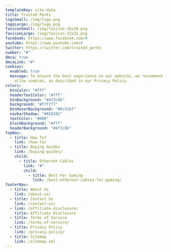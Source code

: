```yaml
---
templateKey: site-data
title: Trusted Perks
logoSmall: /img/logo.png
logoLarge: /img/logo.png
faviconSmall: /img/favicon-16x16.png
faviconLarge: /img/favicon-32x32.png
facebook: https://www.facebook.com/#
youtube: https://www.youtube.com/#
twitter: https://twitter.com/trusted_perks
number: "#"
dmca: true
dmcaLink: "#"
cookies:
  enabled: true
  message: To ensure the best experience on our website, we recommend that you
    allow cookies, as described in our Privacy Policy.
colors:
  btnColor: "#fff"
  headerTextColor: "#fff"
  btnBackground: "#4f3c8b"
  background: "#f7f7f7"
  btnHoverBackground: "#6c51bf"
  navbarShadow: "#828282"
  textColor: "#000"
  blockBackground: "#fff"
  headerBackground: "#4f3c8b"
topNav:
  - title: How To?
    link: /how-to/
  - title: Buying Guides
    link: /buying-guides/
    child:
      - title: Ethernet Cables
        link: "#"
        child:
          - title: Best For Gaming
            link: /best-ethernet-cables-for-gaming/
footerNav:
  - title: About Us
    link: /about-us/
  - title: Contact Us
    link: /contact-us/
  - link: /affiliate-disclosure/
    title: Affiliate Disclosure
  - title: Terms of Service
    link: /terms-of-service/
  - title: Privacy Policy
    link: /privacy-policy/
  - title: Sitemap
    link: /sitemap.xml
---
```

